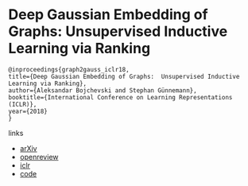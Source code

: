 #  Deep Gaussian Embedding of Graphs: Unsupervised Inductive Learning via Ranking
```
@inproceedings{graph2gauss_iclr18,
title={Deep Gaussian Embedding of Graphs:  Unsupervised Inductive Learning via Ranking},
author={Aleksandar Bojchevski and Stephan Günnemann},
booktitle={International Conference on Learning Representations (ICLR)},
year={2018}
}
```
links
- [arXiv](https://arxiv.org/abs/1707.03815)
- [openreview](https://openreview.net/forum?id=r1ZdKJ-0W)
- [iclr](https://iclr.cc/Conferences/2018/Schedule?showEvent=188)
- [code](https://github.com/abojchevski/graph2gauss)
